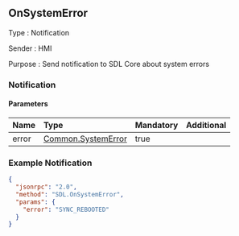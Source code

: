 ## OnSystemError

Type
: Notification

Sender
: HMI

Purpose
: Send notification to SDL Core about system errors

### Notification

#### Parameters

|Name|Type|Mandatory|Additional|
|:---|:---|:--------|:---------|
|error|[Common.SystemError](../../common/enums/#systemerror)|true||

### Example Notification
```json
{
  "jsonrpc": "2.0",
  "method": "SDL.OnSystemError",
  "params": {
    "error": "SYNC_REBOOTED"
  }
}
```
